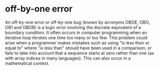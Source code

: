 # off-by-one error

An off-by-one error or off-by-one bug (known by acronyms OBOE, OBO, OB1 and OBOB) is a logic error involving the discrete equivalent of a boundary condition. It often occurs in computer programming when an iterative loop iterates one time too many or too few. This problem could arise when a programmer makes mistakes such as using "is less than or equal to" where "is less than" should have been used in a comparison, or fails to take into account that a sequence starts at zero rather than one (as with array indices in many languages). This can also occur in a mathematical context.

